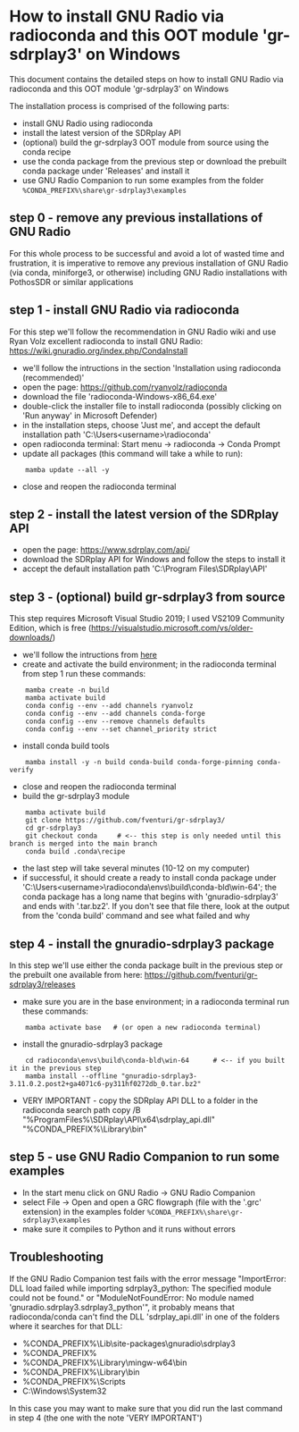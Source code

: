 # How to install GNU Radio via radioconda and this OOT module 'gr-sdrplay3' on Windows

This document contains the detailed steps on how to install GNU Radio via radioconda and this OOT module 'gr-sdrplay3' on Windows

The installation process is comprised of the following parts:
- install GNU Radio using radioconda
- install the latest version of the SDRplay API
- (optional) build the gr-sdrplay3 OOT module from source using the conda recipe
- use the conda package from the previous step or download the prebuilt conda package under 'Releases' and install it
- use GNU Radio Companion to run some examples from the folder `%CONDA_PREFIX%\share\gr-sdrplay3\examples`


## step 0 - remove any previous installations of GNU Radio

For this whole process to be successful and avoid a lot of wasted time and frustration, it is imperative to remove any previous installation of GNU Radio (via conda, miniforge3, or otherwise) including GNU Radio installations with PothosSDR or similar applications


## step 1 - install GNU Radio via radioconda

For this step we'll follow the recommendation in GNU Radio wiki and use Ryan Volz excellent radioconda to install GNU Radio: https://wiki.gnuradio.org/index.php/CondaInstall

- we'll follow the intructions in the section 'Installation using radioconda (recommended)'
- open the page: https://github.com/ryanvolz/radioconda
- download the file 'radioconda-Windows-x86_64.exe'
- double-click the installer file to install radioconda (possibly clicking on 'Run anyway' in Microsoft Defender)
- in the installation steps, choose 'Just me', and accept the default installation path 'C:\Users\<username>\radioconda'
- open radioconda terminal:
    Start menu -> radioconda -> Conda Prompt
- update all packages (this command will take a while to run):
```
    mamba update --all -y
```
- close and reopen the radioconda terminal


## step 2 - install the latest version of the SDRplay API

- open the page: https://www.sdrplay.com/api/
- download the SDRplay API for Windows and follow the steps to install it
- accept the default installation path 'C:\Program Files\SDRplay\API'


## step 3 - (optional) build gr-sdrplay3 from source

This step requires Microsoft Visual Studio 2019; I used VS2109 Community Edition, which is free (https://visualstudio.microsoft.com/vs/older-downloads/)

- we'll follow the intructions from [here](.conda/README.md#building-the-package)
- create and activate the build environment; in the radioconda terminal from step 1 run these commands:
```
    mamba create -n build
    mamba activate build
    conda config --env --add channels ryanvolz
    conda config --env --add channels conda-forge
    conda config --env --remove channels defaults
    conda config --env --set channel_priority strict
```
- install conda build tools
```
    mamba install -y -n build conda-build conda-forge-pinning conda-verify
```
- close and reopen the radioconda terminal
- build the gr-sdrplay3 module
```
    mamba activate build
    git clone https://github.com/fventuri/gr-sdrplay3/
    cd gr-sdrplay3
    git checkout conda     # <-- this step is only needed until this branch is merged into the main branch
    conda build .conda\recipe
```
- the last step will take several minutes (10-12 on my computer)
- if successful, it should create a ready to install conda package under 'C:\Users\<username>\radioconda\envs\build\conda-bld\win-64'; the conda package has a long name that begins with 'gnuradio-sdrplay3' and ends with '.tar.bz2'. If you don't see that file there, look at the output from the 'conda build' command and see what failed and why


## step 4 - install the gnuradio-sdrplay3 package

In this step we'll use either the conda package built in the previous step or the prebuilt one available from here: https://github.com/fventuri/gr-sdrplay3/releases

- make sure you are in the base environment; in a radioconda terminal run these commands:
```
    mamba activate base   # (or open a new radioconda terminal)
```
- install the gnuradio-sdrplay3 package
```
    cd radioconda\envs\build\conda-bld\win-64      # <-- if you built it in the previous step
    mamba install --offline "gnuradio-sdrplay3-3.11.0.2.post2+ga4071c6-py311hf0272db_0.tar.bz2"
```
- VERY IMPORTANT - copy the SDRplay API DLL to a folder in the radioconda search path
    copy /B "%ProgramFiles%\SDRplay\API\x64\sdrplay_api.dll" "%CONDA_PREFIX%\Library\bin"


## step 5 - use GNU Radio Companion to run some examples

- In the start menu click on GNU Radio -> GNU Radio Companion
- select File -> Open and open a GRC flowgraph (file with the '.grc' extension) in the examples folder `%CONDA_PREFIX%\share\gr-sdrplay3\examples`
- make sure it compiles to Python and it runs without errors


## Troubleshooting

If the GNU Radio Companion test fails with the error message "ImportError: DLL load failed while importing sdrplay3_python: The specified module could not be found." or "ModuleNotFoundError: No module named 'gnuradio.sdrplay3.sdrplay3_python'", it probably means that radioconda/conda can't find the DLL 'sdrplay_api.dll' in one of the folders where it searches for that DLL:
- %CONDA_PREFIX%\Lib\site-packages\gnuradio\sdrplay3
- %CONDA_PREFIX%
- %CONDA_PREFIX%\Library\mingw-w64\bin
- %CONDA_PREFIX%\Library\bin
- %CONDA_PREFIX%\Scripts
- C:\Windows\System32

In this case you may want to make sure that you did run the last command in step 4 (the one with the note 'VERY IMPORTANT')
